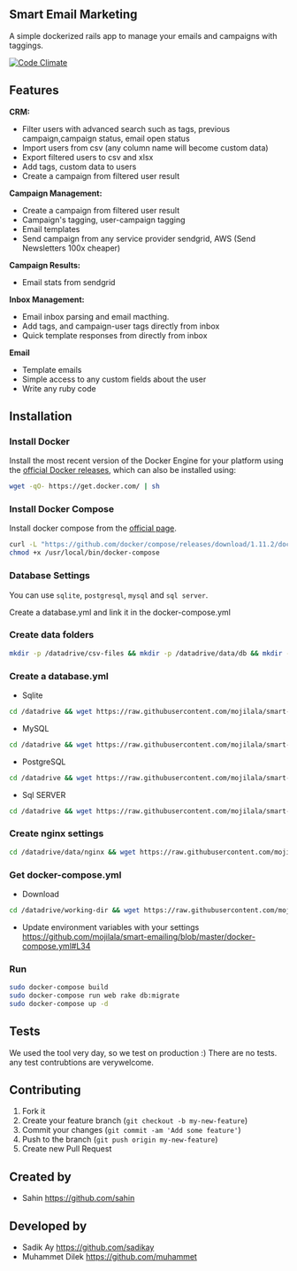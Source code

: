 ## Smart Email Marketing

A simple dockerized rails app to manage your emails and campaigns with taggings.

[![Code Climate](https://codeclimate.com/github/mojilala/smart-emailing/badges/gpa.svg)](https://codeclimate.com/github/mojilala/smart-emailing)


## Features
**CRM:**
* Filter users with advanced search such as tags, previous campaign,campaign status, email open status
* Import users from csv (any column name will become custom data)
* Export filtered users to csv and xlsx 
* Add tags, custom data to users 
* Create a campaign from filtered user result


**Campaign Management:**
* Create a campaign from filtered user result
* Campaign's tagging, user-campaign tagging
* Email templates
* Send campaign from any service provider sendgrid, AWS (Send Newsletters 100x cheaper)

**Campaign Results:**
* Email stats from sendgrid

**Inbox Management:**
* Email inbox parsing and email macthing.
* Add tags, and campaign-user tags directly from inbox
* Quick template responses from directly from inbox

**Email**
* Template emails
* Simple access to any custom fields about the user
* Write any ruby code


## Installation

### Install Docker
Install the most recent version of the Docker Engine for your platform using the [official Docker releases](http://docs.docker.com/engine/installation/), which can also be installed using:

```bash
wget -qO- https://get.docker.com/ | sh
```

### Install Docker Compose
Install docker compose from the [official page](https://docs.docker.com/compose/install/).    

```bash
curl -L "https://github.com/docker/compose/releases/download/1.11.2/docker-compose-$(uname -s)-$(uname -m)" -o /usr/local/bin/docker-compose
chmod +x /usr/local/bin/docker-compose
```

### Database Settings

You can use `sqlite`, `postgresql`, `mysql` and `sql server`.

Create a database.yml and link it in the docker-compose.yml

### Create data folders
```bash
mkdir -p /datadrive/csv-files && mkdir -p /datadrive/data/db && mkdir -p /datadrive/data/redis && mkdir -p /datadrive/data/nginx && mkdir -p /datadrive/working-dir 
```

### Create a database.yml
* Sqlite 
```bash
cd /datadrive && wget https://raw.githubusercontent.com/mojilala/smart-emailing/master/config/database.yml
```

* MySQL

```bash
cd /datadrive && wget https://raw.githubusercontent.com/mojilala/smart-emailing/master/config/database_mysql.example.yml
```
* PostgreSQL

```bash
cd /datadrive && wget https://raw.githubusercontent.com/mojilala/smart-emailing/master/config/database_postgresql.example.yml
```
* Sql SERVER

```bash
cd /datadrive && wget https://raw.githubusercontent.com/mojilala/smart-emailing/master/config/database_azure_sql.example.yml
```


### Create nginx settings
```bash
cd /datadrive/data/nginx && wget https://raw.githubusercontent.com/mojilala/smart-emailing/master/nginx/my_proxy.conf
```

### Get docker-compose.yml
* Download
```bash
cd /datadrive/working-dir && wget https://raw.githubusercontent.com/mojilala/smart-emailing/master/docker-compose.yml
```

* Update environment variables with your settings https://github.com/mojilala/smart-emailing/blob/master/docker-compose.yml#L34

### Run

```bash
sudo docker-compose build
sudo docker-compose run web rake db:migrate
sudo docker-compose up -d
```

## Tests
We used the tool very day, so we test on production :)
There are no tests. any test contrubtions are verywelcome.

## Contributing

1. Fork it
2. Create your feature branch (`git checkout -b my-new-feature`)
3. Commit your changes (`git commit -am 'Add some feature'`)
4. Push to the branch (`git push origin my-new-feature`)
5. Create new Pull Request

## Created by
* Sahin https://github.com/sahin

## Developed by
* Sadik Ay https://github.com/sadikay
* Muhammet Dilek https://github.com/muhammet
